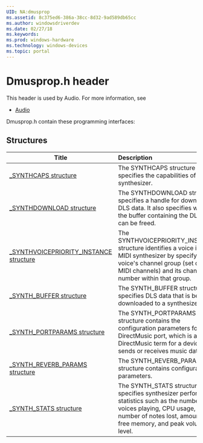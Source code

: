 ```yaml
---
UID: NA:dmusprop
ms.assetid: 8c375ed6-386a-38cc-8d32-9ad589db65cc
ms.author: windowsdriverdev
ms.date: 02/27/18
ms.keywords: 
ms.prod: windows-hardware
ms.technology: windows-devices
ms.topic: portal
---
```


# Dmusprop.h header



This header is used by Audio. For more information, see
- [Audio](../_audio/index.md)

Dmusprop.h contain these programming interfaces:


## Structures

| Title   | Description   |
| ---- |:---- |
| [_SYNTHCAPS structure](ns-dmusprop-_synthcaps.md) | The SYNTHCAPS structure specifies the capabilities of a synthesizer. |
| [_SYNTHDOWNLOAD structure](ns-dmusprop-_synthdownload.md) | The SYNTHDOWNLOAD structure specifies a handle for downloaded DLS data. It also specifies whether the buffer containing the DLS data can be freed. |
| [_SYNTHVOICEPRIORITY_INSTANCE structure](ns-dmusprop-_synthvoicepriority_instance.md) | The SYNTHVOICEPRIORITY_INSTANCE structure identifies a voice in a MIDI synthesizer by specifying the voice's channel group (set of 16 MIDI channels) and its channel number within that group. |
| [_SYNTH_BUFFER structure](ns-dmusprop-_synth_buffer.md) | The SYNTH_BUFFER structure specifies DLS data that is being downloaded to a synthesizer. |
| [_SYNTH_PORTPARAMS structure](ns-dmusprop-_synth_portparams.md) | The SYNTH_PORTPARAMS structure contains the configuration parameters for a DirectMusic port, which is a DirectMusic term for a device that sends or receives music data. |
| [_SYNTH_REVERB_PARAMS structure](ns-dmusprop-_synth_reverb_params.md) | The SYNTH_REVERB_PARAMS structure contains configuration parameters. |
| [_SYNTH_STATS structure](ns-dmusprop-_synth_stats.md) | The SYNTH_STATS structure specifies synthesizer performance statistics such as the number of voices playing, CPU usage, number of notes lost, amount of free memory, and peak volume level. |

